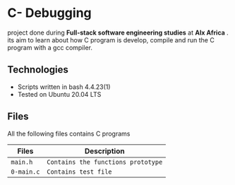 # C- Debugging

project done during **Full-stack software engineering studies** at **Alx Africa** . its aim to learn about how C program is develop, compile and run the C program with a gcc compiler.

## Technologies

- Scripts written in bash 4.4.23(1)
- Tested on Ubuntu 20.04 LTS

## Files

All the following files contains C programs

| Files | Description |
| -------- | ----------- |
| ` main.h ` | ` Contains the functions prototype ` |
| ` 0-main.c ` | ` Contains test file ` | 
